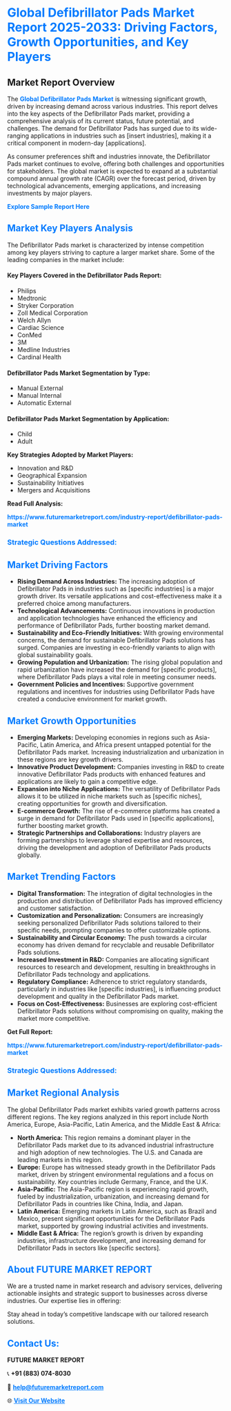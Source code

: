 <h1 style="color: #007BFF;">Global Defibrillator Pads Market Report 2025-2033: Driving Factors, Growth Opportunities, and Key Players</h1>

<section id="overview">
<h2>Market Report Overview</h2>
<p>The <a href="https://www.futuremarketreport.com/industry-report/defibrillator-pads-market" style="color: #007BFF; text-decoration: none;"><strong>Global Defibrillator Pads Market</strong></a> is witnessing significant growth, driven by increasing demand across various industries. This report delves into the key aspects of the Defibrillator Pads market, providing a comprehensive analysis of its current status, future potential, and challenges. The demand for Defibrillator Pads has surged due to its wide-ranging applications in industries such as [insert industries], making it a critical component in modern-day [applications].</p>
<p>As consumer preferences shift and industries innovate, the Defibrillator Pads market continues to evolve, offering both challenges and opportunities for stakeholders. The global market is expected to expand at a substantial compound annual growth rate (CAGR) over the forecast period, driven by technological advancements, emerging applications, and increasing investments by major players.</p>
</section>

<section id="overview">
<p><a href="https://www.futuremarketreport.com/request-sample/reportId=79040" style="color: #007BFF; text-decoration: none;"><strong>Explore Sample Report Here</strong></a></p>
</section>

<section id="key-players">
<h2 style="color: #007BFF;">Market Key Players Analysis</h2>
<p>The Defibrillator Pads market is characterized by intense competition among key players striving to capture a larger market share. Some of the leading companies in the market include:</p>
<h4>Key Players Covered in the Defibrillator Pads Report:</h4>
<ul><li>Philips</li><li>Medtronic</li><li>Stryker Corporation</li><li>Zoll Medical Corporation</li><li>Welch Allyn</li><li>Cardiac Science</li><li>ConMed</li><li>3M</li><li>Medline Industries</li><li>Cardinal Health</li></ul>
<h4>Defibrillator Pads Market Segmentation by Type:</h4>
<ul><li>Manual External</li><li>Manual Internal</li><li>Automatic External</li></ul>

<h4>Defibrillator Pads Market Segmentation by Application:</h4>
<ul><li>Child</li><li>Adult</li></ul>
<p><strong>Key Strategies Adopted by Market Players:</strong></p>
<ul>
<li>Innovation and R&D</li>
<li>Geographical Expansion</li>
<li>Sustainability Initiatives</li>
<li>Mergers and Acquisitions</li>
</ul>
</section>

<section>
<p><strong>Read Full Analysis: </strong></p><a href="https://www.futuremarketreport.com/industry-report/defibrillator-pads-market" style="color: #007BFF; text-decoration: none;"><strong>https://www.futuremarketreport.com/industry-report/defibrillator-pads-market</strong></a>
<h3 style="color: #007BFF;">Strategic Questions Addressed:</h3>
</section>

<section id="driving-factors">
<h2 style="color: #007BFF;">Market Driving Factors</h2>
<ul>
<li><strong>Rising Demand Across Industries:</strong> The increasing adoption of Defibrillator Pads in industries such as [specific industries] is a major growth driver. Its versatile applications and cost-effectiveness make it a preferred choice among manufacturers.</li>
<li><strong>Technological Advancements:</strong> Continuous innovations in production and application technologies have enhanced the efficiency and performance of Defibrillator Pads, further boosting market demand.</li>
<li><strong>Sustainability and Eco-Friendly Initiatives:</strong> With growing environmental concerns, the demand for sustainable Defibrillator Pads solutions has surged. Companies are investing in eco-friendly variants to align with global sustainability goals.</li>
<li><strong>Growing Population and Urbanization:</strong> The rising global population and rapid urbanization have increased the demand for [specific products], where Defibrillator Pads plays a vital role in meeting consumer needs.</li>
<li><strong>Government Policies and Incentives:</strong> Supportive government regulations and incentives for industries using Defibrillator Pads have created a conducive environment for market growth.</li>
</ul>
</section>

<section id="growth-opportunities">
<h2 style="color: #007BFF;">Market Growth Opportunities</h2>
<ul>
<li><strong>Emerging Markets:</strong> Developing economies in regions such as Asia-Pacific, Latin America, and Africa present untapped potential for the Defibrillator Pads market. Increasing industrialization and urbanization in these regions are key growth drivers.</li>
<li><strong>Innovative Product Development:</strong> Companies investing in R&D to create innovative Defibrillator Pads products with enhanced features and applications are likely to gain a competitive edge.</li>
<li><strong>Expansion into Niche Applications:</strong> The versatility of Defibrillator Pads allows it to be utilized in niche markets such as [specific niches], creating opportunities for growth and diversification.</li>
<li><strong>E-commerce Growth:</strong> The rise of e-commerce platforms has created a surge in demand for Defibrillator Pads used in [specific applications], further boosting market growth.</li>
<li><strong>Strategic Partnerships and Collaborations:</strong> Industry players are forming partnerships to leverage shared expertise and resources, driving the development and adoption of Defibrillator Pads products globally.</li>
</ul>
</section>

<section id="trending-factors">
<h2 style="color: #007BFF;">Market Trending Factors</h2>
<ul>
<li><strong>Digital Transformation:</strong> The integration of digital technologies in the production and distribution of Defibrillator Pads has improved efficiency and customer satisfaction.</li>
<li><strong>Customization and Personalization:</strong> Consumers are increasingly seeking personalized Defibrillator Pads solutions tailored to their specific needs, prompting companies to offer customizable options.</li>
<li><strong>Sustainability and Circular Economy:</strong> The push towards a circular economy has driven demand for recyclable and reusable Defibrillator Pads solutions.</li>
<li><strong>Increased Investment in R&D:</strong> Companies are allocating significant resources to research and development, resulting in breakthroughs in Defibrillator Pads technology and applications.</li>
<li><strong>Regulatory Compliance:</strong> Adherence to strict regulatory standards, particularly in industries like [specific industries], is influencing product development and quality in the Defibrillator Pads market.</li>
<li><strong>Focus on Cost-Effectiveness:</strong> Businesses are exploring cost-efficient Defibrillator Pads solutions without compromising on quality, making the market more competitive.</li>
</ul>
</section>

<section>
<p><strong>Get Full Report: </strong></p><a href="https://www.futuremarketreport.com/industry-report/defibrillator-pads-market" style="color: #007BFF; text-decoration: none;"><strong>https://www.futuremarketreport.com/industry-report/defibrillator-pads-market</strong></a>
<h3 style="color: #007BFF;">Strategic Questions Addressed:</h3>
</section>


<section id="regional-analysis">
<h2 style="color: #007BFF;">Market Regional Analysis</h2>
<p>The global Defibrillator Pads market exhibits varied growth patterns across different regions. The key regions analyzed in this report include North America, Europe, Asia-Pacific, Latin America, and the Middle East & Africa:</p>
<ul>
<li><strong>North America:</strong> This region remains a dominant player in the Defibrillator Pads market due to its advanced industrial infrastructure and high adoption of new technologies. The U.S. and Canada are leading markets in this region.</li>
<li><strong>Europe:</strong> Europe has witnessed steady growth in the Defibrillator Pads market, driven by stringent environmental regulations and a focus on sustainability. Key countries include Germany, France, and the U.K.</li>
<li><strong>Asia-Pacific:</strong> The Asia-Pacific region is experiencing rapid growth, fueled by industrialization, urbanization, and increasing demand for Defibrillator Pads in countries like China, India, and Japan.</li>
<li><strong>Latin America:</strong> Emerging markets in Latin America, such as Brazil and Mexico, present significant opportunities for the Defibrillator Pads market, supported by growing industrial activities and investments.</li>
<li><strong>Middle East & Africa:</strong> The region’s growth is driven by expanding industries, infrastructure development, and increasing demand for Defibrillator Pads in sectors like [specific sectors].</li>
</ul>
</section>

<footer>
<h2 style="color: #007BFF;">About FUTURE MARKET REPORT</h2>
<p>We are a trusted name in market research and advisory services, delivering actionable insights and strategic support to businesses across diverse industries. Our expertise lies in offering:</p>

<p>Stay ahead in today’s competitive landscape with our tailored research solutions.</p>

<h2 style="color: #007BFF;">Contact Us:</h2>
<p><strong>FUTURE MARKET REPORT</strong></p>
<p>📞 <strong>+91 (883) 074-8030</strong></p>
<p>📧 <strong><a href="mailto:help@futuremarketreport.com" style="color: #007BFF;">help@futuremarketreport.com</a></strong></p>
<p>🌐 <strong><a href="https://www.futuremarketreport.com/" style="color: #007BFF;">Visit Our Website</a></strong></p>
</footer>
